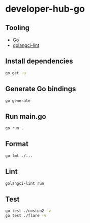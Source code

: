 # developer-hub-go

## Tooling

- [Go](https://go.dev/doc/install)
- [golangci-lint](https://golangci-lint.run/welcome/install/)

## Install dependencies

```bash
go get -u
```

## Generate Go bindings

```bash
go generate
```

## Run main.go

```bash
go run .
```

## Format

```bash
go fmt ./...
```

## Lint

```bash
golangci-lint run
```

## Test

```bash
go test ./coston2 -v
go test ./flare -v
```
